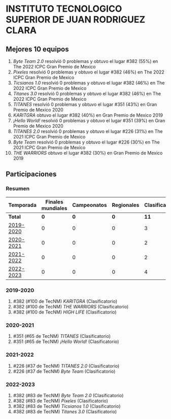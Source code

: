 # INSTITUTO TECNOLOGICO SUPERIOR DE JUAN RODRIGUEZ CLARA

## Mejores 10 equipos

1. _Byte Team 2.0_ resolvió 0 problemas y obtuvo el lugar #382 (55%) en The 2022 ICPC Gran Premio de Mexico
1. _Pixeles_ resolvió 0 problemas y obtuvo el lugar #382 (46%) en The 2022 ICPC Gran Premio de Mexico
1. _Ticsianos 1.0_ resolvió 0 problemas y obtuvo el lugar #382 (46%) en The 2022 ICPC Gran Premio de Mexico
1. _Titanes 3.0_ resolvió 0 problemas y obtuvo el lugar #382 (46%) en The 2022 ICPC Gran Premio de Mexico
1. _TITANES_ resolvió 0 problemas y obtuvo el lugar #351 (43%) en Gran Premio de Mexico 2020
1. _KARITGRA_ obtuvo el lugar #382 (40%) en Gran Premio de Mexico 2019
1. _¡Hello World!_ resolvió 0 problemas y obtuvo el lugar #351 (39%) en Gran Premio de Mexico 2020
1. _TITANES 2.0_ resolvió 0 problemas y obtuvo el lugar #226 (31%) en The 2021 ICPC Gran Premio de Mexico
1. _Byte Team_ resolvió 0 problemas y obtuvo el lugar #226 (30%) en The 2021 ICPC Gran Premio de Mexico
1. _THE WARRIORS_ obtuvo el lugar #382 (30%) en Gran Premio de Mexico 2019

## Participaciones

### Resumen

| Temporada | Finales mundiales | Campeonatos | Regionales | Clasificatorios | Equipos |
| --- | --- | --- | --- | --- | --- |
| **Total** | **0** | **0** | **0** | **11** | **11** |
| [2019-2020](#2019-2020) | 0 | 0 | 0 | 3 | 3 |
| [2020-2021](#2020-2021) | 0 | 0 | 0 | 2 | 2 |
| [2021-2022](#2021-2022) | 0 | 0 | 0 | 2 | 2 |
| [2022-2023](#2022-2023) | 0 | 0 | 0 | 4 | 4 |

### 2019-2020

1. #382 (#100 de TecNM) _KARITGRA_ (Clasificatorio)
1. #382 (#100 de TecNM) _THE WARRIORS_ (Clasificatorio)
1. #382 (#100 de TecNM) _HIGH LIFE_ (Clasificatorio)

### 2020-2021

1. #351 (#65 de TecNM) _TITANES_ (Clasificatorio)
1. #351 (#65 de TecNM) _¡Hello World!_ (Clasificatorio)

### 2021-2022

1. #226 (#37 de TecNM) _TITANES 2.0_ (Clasificatorio)
1. #226 (#37 de TecNM) _Byte Team_ (Clasificatorio)

### 2022-2023

1. #382 (#83 de TecNM) _Byte Team 2.0_ (Clasificatorio)
1. #382 (#83 de TecNM) _Pixeles_ (Clasificatorio)
1. #382 (#83 de TecNM) _Ticsianos 1.0_ (Clasificatorio)
1. #382 (#83 de TecNM) _Titanes 3.0_ (Clasificatorio)



